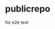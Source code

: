 # publicrepo
for e2e test
















































































































































































































































































































































































































































































































































































































































































































































































































































































































































































































































































































































































































































































































































































































































































































































































































































































































































































































































































































































































































































































































































































































































































































































































































